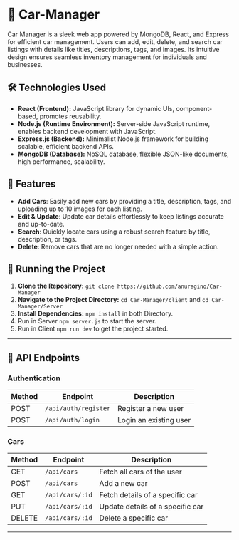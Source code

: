 # 🚗 **Car-Manager**  
Car Manager is a sleek web app powered by MongoDB, React, and Express for efficient car management. Users can add, edit, delete, and search car listings with details like titles, descriptions, tags, and images. Its intuitive design ensures seamless inventory management for individuals and businesses.


## 🛠️ Technologies Used

- **React (Frontend):** JavaScript library for dynamic UIs, component-based, promotes reusability.
- **Node.js (Runtime Environment):** Server-side JavaScript runtime, enables backend development with JavaScript.
- **Express.js (Backend):** Minimalist Node.js framework for building scalable, efficient backend APIs.
- **MongoDB (Database):** NoSQL database, flexible JSON-like documents, high performance, scalability.

## 🌟 **Features**   
- **Add Cars**: Easily add new cars by providing a title, description, tags, and uploading up to 10 images for each listing.
- **Edit & Update**: Update car details effortlessly to keep listings accurate and up-to-date. 
- **Search**: Quickly locate cars using a robust search feature by title, description, or tags.
- **Delete**: Remove cars that are no longer needed with a simple action. 

## 🚦 Running the Project

1. **Clone the Repository:** `git clone https://github.com/anuragino/Car-Manager`
2. **Navigate to the Project Directory:** `cd Car-Manager/client` and `cd Car-Manager/Server`
3. **Install Dependencies:** `npm install` in both Directory.
4. Run in Server `npm server.js` to start the server.
5. Run in Client `npm run dev` to get the project started.

---

## 📖 **API Endpoints**  

### **Authentication**  
| Method | Endpoint            | Description          |
|--------|---------------------|----------------------|
| POST   | `/api/auth/register` | Register a new user |
| POST   | `/api/auth/login`    | Login an existing user |

### **Cars**  
| Method | Endpoint               | Description                     |
|--------|------------------------|---------------------------------|
| GET    | `/api/cars`            | Fetch all cars of the user      |
| POST   | `/api/cars`            | Add a new car                   |
| GET    | `/api/cars/:id`        | Fetch details of a specific car |
| PUT    | `/api/cars/:id`        | Update details of a specific car |
| DELETE | `/api/cars/:id`        | Delete a specific car           |

---
